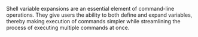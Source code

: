 Shell variable expansions are an essential element of command-line operations. They give users the ability to both define and expand variables, thereby making execution of commands simpler while streamlining the process of executing multiple commands at once.
